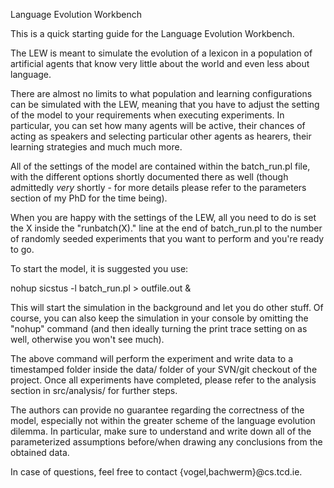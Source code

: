 Language Evolution Workbench

This is a quick starting guide for the Language Evolution Workbench.

The LEW is meant to simulate the evolution of a lexicon in a population of artificial agents that know very little about the world and even less about language.

There are almost no limits to what population and learning configurations can be simulated with the LEW, meaning that you have to adjust the setting of the model to your requirements when executing experiments. In particular, you can set how many agents will be active, their chances of acting as speakers and selecting particular other agents as hearers, their learning strategies and much much more.

All of the settings of the model are contained within the batch_run.pl file, with the different options shortly documented there as well (though admittedly _very_ shortly - for more details please refer to the parameters section of my PhD for the time being).

When you are happy with the settings of the LEW, all you need to do is set the X inside the "runbatch(X)." line at the end of batch_run.pl to the number of randomly seeded experiments that you want to perform and you're ready to go.

To start the model, it is suggested you use:

nohup sicstus -l batch_run.pl > outfile.out &

This will start the simulation in the background and let you do other stuff. Of course, you can also keep the simulation in your console by omitting the "nohup" command (and then ideally turning the print trace setting on as well, otherwise you won't see much).

The above command will perform the experiment and write data to a timestamped folder inside the data/ folder of your SVN/git checkout of the project. Once all experiments have completed, please refer to the analysis section in src/analysis/ for further steps.

The authors can provide no guarantee regarding the correctness of the model, especially not within the greater scheme of the language evolution dilemma. In particular, make sure to understand and write down all of the parameterized assumptions before/when drawing any conclusions from the obtained data.

In case of questions, feel free to contact {vogel,bachwerm}@cs.tcd.ie.
